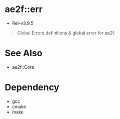 # ae2f::err
- Rel-v3.9.5

> Global Errors definitions &amp; global error for ae2f.

# See Also
- ae2f::Core

# Dependency
- gcc
- cmake
- make

